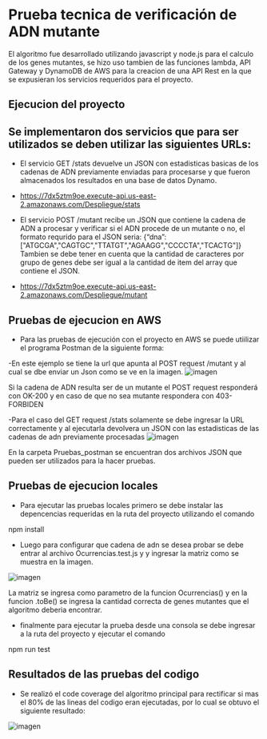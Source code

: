 # Prueba tecnica de verificación de ADN mutante

El algoritmo fue desarrollado utilizando javascript y node.js para el calculo de los genes mutantes, se hizo uso tambien de las funciones lambda, API Gateway y DynamoDB de AWS para la creacion de una API Rest en la que se expusieran los servicios requeridos para el proyecto.

## Ejecucion del proyecto
## Se implementaron dos servicios que para ser utilizados se deben utilizar las siguientes URLs:
- El servicio GET /stats devuelve un JSON con estadisticas basicas de los cadenas de ADN previamente enviadas para procesarse y que fueron almacenados los resultados en una base de datos Dynamo.
- https://7dx5ztm9oe.execute-api.us-east-2.amazonaws.com/Despliegue/stats

- El servicio POST /mutant recibe un JSON que contiene la cadena de ADN a procesar y verificar si el ADN procede de un mutante o no, el formato requrido para el JSON seria:
  {“dna”:["ATGCGA","CAGTGC","TTATGT","AGAAGG","CCCCTA","TCACTG"]}
  Tambien se debe tener en cuenta que la cantidad de caracteres por grupo de genes debe ser igual a la cantidad de item del array que contiene el JSON.
  
- https://7dx5ztm9oe.execute-api.us-east-2.amazonaws.com/Despliegue/mutant


## Pruebas de ejecucion en AWS
- Para las pruebas de ejecución con el proyecto en AWS se puede utiilizar el programa Postman de la siguiente forma:

-En este ejemplo se tiene la url que apunta al POST request /mutant y al cual se dbe enviar un Json como se ve en la imagen. 
![imagen](https://user-images.githubusercontent.com/32344442/110698352-8da1f100-81bb-11eb-8dda-b57a8d7e3c0e.png)

Si la cadena de ADN resulta ser de un mutante el POST request responderá con OK-200 y en caso de que no sea mutante respondera con 403-FORBIDEN 


-Para el caso del GET request /stats solamente se debe ingresar la URL correctamente y al ejecutarla devolvera un JSON con las estadisticas de las cadenas de adn previamente procesadas
![imagen](https://user-images.githubusercontent.com/32344442/110702598-bb3d6900-81c0-11eb-83e7-6ae97c07e42b.png)

En la carpeta Pruebas_postman se encuentran dos archivos JSON que pueden ser utilizados para la hacer pruebas.

## Pruebas de ejecucion locales
- Para ejecutar las pruebas locales primero se debe instalar las depencencias requeridas en la ruta del proyecto utilizando el comando

 npm install

- Luego para configurar que cadena de adn se desea probar se debe entrar al archivo Ocurrencias.test.js y y ingresar la matriz como se muestra en la imagen.

![imagen](https://user-images.githubusercontent.com/32344442/110700706-41a47b80-81be-11eb-802e-717ea1c8bdc3.png)

La matriz se ingresa como parametro de la funcion Ocurrencias() y en la funcion .toBe() se ingresa la cantidad correcta de genes mutantes que el algoritmo deberia encontrar.

- finalmente para ejecutar la prueba desde una consola se debe ingresar a la ruta del proyecto y ejecutar el comando

npm run test

## Resultados de las pruebas del codigo
- Se realizó el code coverage del algoritmo principal para rectificar si mas el 80% de las lineas del codigo eran ejecutadas, por lo cual se obtuvo el siguiente resultado:

![imagen](https://user-images.githubusercontent.com/32344442/110418336-646f4c80-8065-11eb-85b0-f1f1f143ba0b.png)




